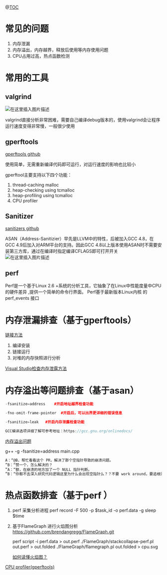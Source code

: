 ﻿@[TOC](cpu、内存问题排查)
#  常见的问题
1. 内存泄漏
2. 内存溢出，内存越界，释放后使用等内存使用问题
3. CPU占用过高，热点函数检测

#  常用的工具
## valgrind
![在这里插入图片描述](https://img-blog.csdnimg.cn/20210416162105431.png?x-oss-process=image/watermark,type_ZmFuZ3poZW5naGVpdGk,shadow_10,text_aHR0cHM6Ly9ibG9nLmNzZG4ubmV0L1RoZV9PbGRfbWFuX2FuZF9zZWE=,size_16,color_FFFFFF,t_70)

 valgrind直接分析非常困难，需要自己编译debug版本的，使用valgrind会让程序运行速度变得非常慢，一般很少使用

## gperftools
[gperftools github](https://github.com/gperftools/gperftools.git)

使用简单，无需重新编译代码即可运行，对运行速度的影响也比较小

gperftool主要支持以下四个功能：

1. thread-caching malloc
2. heap-checking using tcmalloc
3. heap-profiling using tcmalloc
4. CPU profiler

## Sanitizer
[sanitizers github](https://github.com/google/sanitizers/wiki/AddressSanitizer)

ASAN（Address-Sanitizier）早先是LLVM中的特性，后被加入GCC 4.8，在GCC 4.9后加入对ARM平台的支持。因此GCC 4.8以上版本使用ASAN时不需要安装第三方库，通过在编译时指定编译CFLAGS即可打开开关
![在这里插入图片描述](https://img-blog.csdnimg.cn/20210415144842302.png?x-oss-process=image/watermark,type_ZmFuZ3poZW5naGVpdGk,shadow_10,text_aHR0cHM6Ly9ibG9nLmNzZG4ubmV0L1RoZV9PbGRfbWFuX2FuZF9zZWE=,size_16,color_FFFFFF,t_70)
## perf 
Perf是一个基于Linux 2.6 +系统的分析工具，它抽象了在Linux中性能度量中CPU的硬件差异 ,提供一个简单的命令行界面。 Perf基于最新版本Linux内核 的perf_events 接口

#  内存泄漏排查（基于gperftools）
[链接方法](https://liam.page/2020/06/22/CPU-Profiler-in-gperftools-not-working/)

1. 编译安装
2. 链接运行
3. 对堆的内存快照进行分析

[Visual Studio检查内存泄露方法](https://blog.jianchihu.net/visual-studio-memory-leak.html)
#  内存溢出等问题排查（基于asan）
```cpp
-fsanitize=address    #开启地址越界检查功能

-fno-omit-frame-pointer  #开启后，可以出界更详细的错误信息

-fsanitize=leak   #开启内存泄露检查功能

GCC编译选项详细了解可参考地址：https://gcc.gnu.org/onlinedocs/
```

[内存溢出问题](https://blog.csdn.net/taos_data/article/details/115000496?spm=1001.2014.3001.5501)

g++ -g -fsanitize=address main.cpp

```bash
A：“@B，帮忙看看这个 PR，解决了那个空指针导致的崩溃问题。
”B：“赞一个，怎么解决的？
”A：“额，在崩溃的地方加了一个 NULL 指针判断。
”B：“你都不去深入研究代码逻辑这里为什么会出现空指针么？？不要 work around，要追根溯源，找到 root cause 呀！！”
```

#  热点函数排查（基于perf ）
1. perf 采集分析进程
    perf record -F 500 -p $task_id -o perf.data -g sleep $time 
 
2. 基于FlameGraph 进行火焰图分析
     https://github.com/brendangregg/FlameGraph.git
     
   perf script -i perf.data > out.perf
   ./FlameGraph/stackcollapse-perf.pl out.perf > out.folded
   ./FlameGraph/flamegraph.pl out.folded > cpu.svg
   
    [如何读懂火焰图？](http://www.ruanyifeng.com/blog/2017/09/flame-graph.html)

[CPU profiler(gperftools)](https://blog.csdn.net/10km/article/details/83820080)
